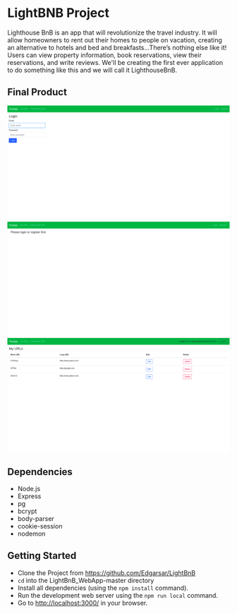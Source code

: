 # LightBNB Project

Lighthouse BnB is an app that will revolutionize the travel industry. It will allow homeowners to rent out their homes to people on vacation, creating an alternative to hotels and bed and breakfasts...There’s nothing else like it! Users can view property information, book reservations, view their reservations, and write reviews. We'll be creating the first ever application to do something like this and we will call it LighthouseBnB.

## Final Product

!["screenshot of login page"](https://github.com/Edgarsar/tinyapp/blob/master/docs/login-page.png?raw=true)
!["screenshot of urls page"](https://github.com/Edgarsar/tinyapp/blob/master/docs/urls-page.png?raw=truee)
!["screenshot of my Urls page"](https://github.com/Edgarsar/tinyapp/blob/master/docs/urls-show.png?raw=truee)

## Dependencies

- Node.js
- Express
- pg
- bcrypt
- body-parser
- cookie-session
- nodemon


## Getting Started
- Clone the Project from <https://github.com/Edgarsar/LightBnB>
- `cd` into the LightBnB_WebApp-master directory
- Install all dependencies (using the `npm install` command).
- Run the development web server using the `npm run local` command.
- Go to <http://localhost:3000/> in your browser.
